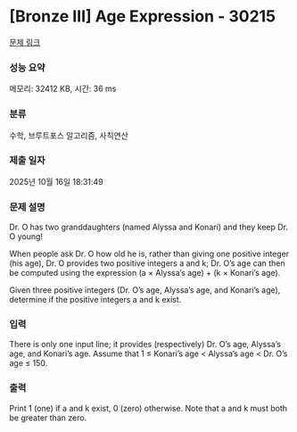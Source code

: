 # [Bronze III] Age Expression - 30215 

[문제 링크](https://www.acmicpc.net/problem/30215) 

### 성능 요약

메모리: 32412 KB, 시간: 36 ms

### 분류

수학, 브루트포스 알고리즘, 사칙연산

### 제출 일자

2025년 10월 16일 18:31:49

### 문제 설명

<p>Dr. O has two granddaughters (named Alyssa and Konari) and they keep Dr. O young!</p>

<p>When people ask Dr. O how old he is, rather than giving one positive integer (his age), Dr. O provides two positive integers a and k; Dr. O’s age can then be computed using the expression (a × Alyssa’s age) + (k × Konari’s age).</p>

<p>Given three positive integers (Dr. O’s age, Alyssa’s age, and Konari’s age), determine if the positive integers a and k exist.</p>

### 입력 

 <p>There is only one input line; it provides (respectively) Dr. O’s age, Alyssa’s age, and Konari’s age. Assume that 1 ≤ Konari’s age < Alyssa’s age < Dr. O’s age ≤ 150.</p>

### 출력 

 <p>Print 1 (one) if a and k exist, 0 (zero) otherwise. Note that a and k must both be greater than zero.</p>

